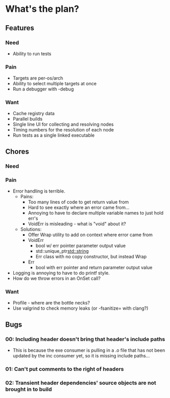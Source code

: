 # What's the plan?

## Features

### Need

- Ability to run tests

### Pain

- Targets are per-os/arch
- Ability to select multiple targets at once
- Run a debugger with -debug

### Want

- Cache registry data
- Parallel builds
- Single line UI for collecting and resolving nodes
- Timing numbers for the resolution of each node
- Run tests as a single linked executable

## Chores

### Need

### Pain

- Error handling is terrible.
  - Pains:
    - Too many lines of code to get return value from
    - Hard to see exactly where an error came from...
    - Annoying to have to declare multiple variable names to just hold err's
    - VoidErr is misleading - what is "void" about it?
  - Solutions:
    - Offer Wrap utility to add on context where error came from
    - VoidErr
      - bool w/ err pointer parameter output value
      - std::unique_ptr<std::string>
      - Err class with no copy constructor, but instead Wrap
    - Err
      - bool with err pointer and return parameter output value
- Logging is annoying to have to do printf style.
- How do we throw errors in an OnSet call?

### Want

- Profile - where are the bottle necks?
- Use valgrind to check memory leaks (or -fsanitize= with clang?)

## Bugs

### 00: Including header doesn't bring that header's include paths
- This is because the exe consumer is pulling in a .o file that has not been
  updated by the inc consumer yet, so it is missing include paths...

### 01: Can't put comments to the right of headers

### 02: Transient header dependencies' source objects are not brought in to build